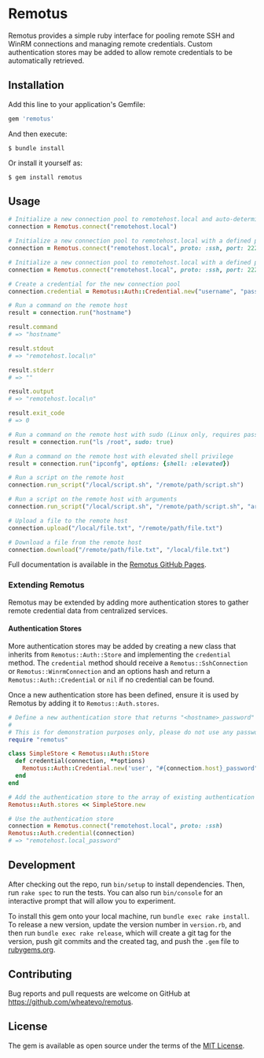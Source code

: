# Remotus

Remotus provides a simple ruby interface for pooling remote SSH and WinRM connections and managing remote credentials. Custom authentication stores may be added to allow remote credentials to be automatically retrieved.

## Installation

Add this line to your application's Gemfile:

```ruby
gem 'remotus'
```

And then execute:

    $ bundle install

Or install it yourself as:

    $ gem install remotus

## Usage

```ruby
# Initialize a new connection pool to remotehost.local and auto-determine whether to use SSH or WinRM
connection = Remotus.connect("remotehost.local")

# Initialize a new connection pool to remotehost.local with a defined protocol and port
connection = Remotus.connect("remotehost.local", proto: :ssh, port: 2222)

# Initialize a new connection pool to remotehost.local with a defined protocol and port and arbitrary metadata
connection = Remotus.connect("remotehost.local", proto: :ssh, port: 2222, company: "Test Corp", location: "Oslo")

# Create a credential for the new connection pool
connection.credential = Remotus::Auth::Credential.new("username", "password")

# Run a command on the remote host
result = connection.run("hostname")

result.command
# => "hostname"

result.stdout
# => "remotehost.local\n"

result.stderr
# => ""

result.output
# => "remotehost.local\n"

result.exit_code
# => 0

# Run a command on the remote host with sudo (Linux only, requires password to be specified)
result = connection.run("ls /root", sudo: true)

# Run a command on the remote host with elevated shell privilege
result = connection.run("ipconfg", options: {shell: :elevated})

# Run a script on the remote host
connection.run_script("/local/script.sh", "/remote/path/script.sh")

# Run a script on the remote host with arguments
connection.run_script("/local/script.sh", "/remote/path/script.sh", "arg1", "arg2")

# Upload a file to the remote host
connection.upload("/local/file.txt", "/remote/path/file.txt")

# Download a file from the remote host
connection.download("/remote/path/file.txt", "/local/file.txt")
```

Full documentation is available in the [Remotus GitHub Pages](https://wheatevo.github.io/remotus/).

### Extending Remotus

Remotus may be extended by adding more authentication stores to gather remote credential data from centralized services.

#### Authentication Stores

More authentication stores may be added by creating a new class that inherits from `Remotus::Auth::Store` and implementing the `credential` method. The `credential` method should receive a `Remotus::SshConnection` or `Remotus::WinrmConnection` and an options hash and return a `Remotus::Auth::Credential` or `nil` if no credential can be found.

Once a new authentication store has been defined, ensure it is used by Remotus by adding it to `Remotus::Auth.stores`.

```ruby
# Define a new authentication store that returns "<hostname>_password" for any connection
#
# This is for demonstration purposes only, please do not use any password with your hostname or "password" in it :)
require "remotus"

class SimpleStore < Remotus::Auth::Store
  def credential(connection, **options)
    Remotus::Auth::Credential.new('user', "#{connection.host}_password")
  end
end

# Add the authentication store to the array of existing authentication stores
Remotus::Auth.stores << SimpleStore.new

# Use the authentication store
connection = Remotus.connect("remotehost.local", proto: :ssh)
Remotus::Auth.credential(connection)
# => "remotehost.local_password"
```

## Development

After checking out the repo, run `bin/setup` to install dependencies. Then, run `rake spec` to run the tests. You can also run `bin/console` for an interactive prompt that will allow you to experiment.

To install this gem onto your local machine, run `bundle exec rake install`. To release a new version, update the version number in `version.rb`, and then run `bundle exec rake release`, which will create a git tag for the version, push git commits and the created tag, and push the `.gem` file to [rubygems.org](https://rubygems.org).

## Contributing

Bug reports and pull requests are welcome on GitHub at https://github.com/wheatevo/remotus.

## License

The gem is available as open source under the terms of the [MIT License](https://opensource.org/licenses/MIT).
